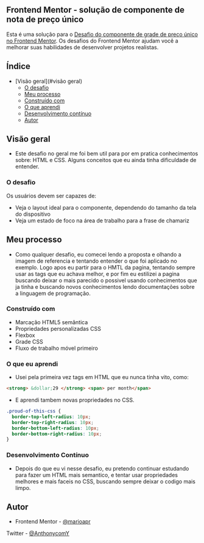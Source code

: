  ## Frontend Mentor - solução de componente de nota de preço único

Esta é uma solução para o [Desafio do componente de grade de preço único no Frontend Mentor](https://www.frontendmentor.io/challenges/single-price-grid-component-5ce41129d0ff452fec5abbbc). Os desafios do Frontend Mentor ajudam você a melhorar suas habilidades de desenvolver projetos realistas.

## Índice

- [Visão geral](#visão geral)
    - [O desafio](#o-desafio)
    - [Meu processo](#meu-processo)
    - [Construído com](#construído-com)
    - [O que aprendi](#o-que-aprendi)
    - [Desenvolvimento contínuo](#desenvolvimento-contínuo)
    - [Autor](#autor)

## Visão geral
 - Este desafio no geral me foi bem util para por em pratica conhecimentos sobre: HTML e CSS. Alguns conceitos que eu ainda tinha dificuldade de entender.

### O desafio

Os usuários devem ser capazes de:

- Veja o layout ideal para o componente, dependendo do tamanho da tela do dispositivo
- Veja um estado de foco na área de trabalho para a frase de chamariz


## Meu processo
- Como qualquer desafio, eu comecei lendo a proposta e olhando a imagem de referencia e tentando entender o que foi aplicado no exemplo. Logo apos eu partir para o HMTL da pagina, tentando sempre usar as tags que eu achava melhor, e por fim eu estilizei a pagina buscando deixar o mais parecido o possivel usando conhecimentos que ja tinha e buscando novos conhecimentos lendo documentações sobre a linguagem de programação.

### Construído com

- Marcação HTML5 semântica
- Propriedades personalizadas CSS
- Flexbox
- Grade CSS
- Fluxo de trabalho móvel primeiro

### O que eu aprendi
- Usei pela primeira vez tags em HTML que eu nunca tinha vito, como: 

```html
<strong> &dollar;29 </strong> <span> per month</span>
```

- E aprendi tambem novas propriedades no CSS.

```css
.proud-of-this-css {
  border-top-left-radius: 10px;
  border-top-right-radius: 10px;
  border-bottom-left-radius: 10px;
  border-bottom-right-radius: 10px;
}
```

### Desenvolvimento Contínuo

 - Depois do que eu vi nesse desafio, eu pretendo continuar estudando para fazer um HTML mais semantico, e tentar usar propriedades melhores e mais faceis no CSS, buscando sempre deixar o codigo mais limpo.

## Autor

- Frontend Mentor - [@marioapr](https://www.frontendmentor.io/profile/yourusername)

Twitter - [@AnthonycomY](https://www.twitter.com/yourusername)
